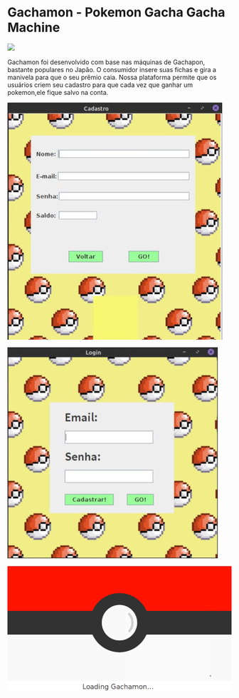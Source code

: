 # Gachamon - Pokemon Gacha Gacha Machine

![](https://raw.githubusercontent.com/eeikee/Gachamon/master/res/logo.png)

Gachamon foi desenvolvido com base nas máquinas de Gachapon, bastante populares no Japão. O consumidor insere suas fichas e gira a manivela para que o seu prêmio caia.
Nossa plataforma permite que os usuários criem seu cadastro para que cada vez que ganhar um pokemon,ele fique salvo na conta.

![](https://github.com/nathaliyukari/Gachamon/blob/master/Gachamon-cadastro.png?raw=true)

![](https://github.com/nathaliyukari/Gachamon/blob/master/Gachamon-login.png?raw=true)

![](https://github.com/nathaliyukari/Gachamon/blob/master/Gachamon-loading.png?raw=true)


